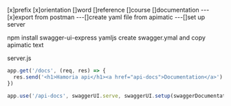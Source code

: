 [x]prefix
[x]orientation
[]word
[]reference
[]course
[]documentation
---[x]export from postman
---[]create yaml file from apimatic
---[]set up server

npm install swagger-ui-express yamljs
create swagger.ymal and copy apimatic text

server.js

```js
app.get('/docs', (req, res) => {
  res.send('<h1>Hamoria api</h1><a href="api-docs">Documentation</a>')
})

app.use('/api-docs', swaggerUI.serve, swaggerUI.setup(swaggerDocumentation))
```
